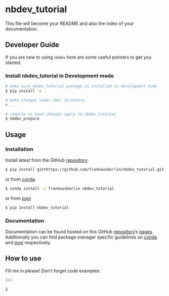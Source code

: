 # nbdev_tutorial


<!-- WARNING: THIS FILE WAS AUTOGENERATED! DO NOT EDIT! -->

This file will become your README and also the index of your
documentation.

## Developer Guide

If you are new to using `nbdev` here are some useful pointers to get you
started.

### Install nbdev_tutorial in Development mode

``` sh
# make sure nbdev_tutorial package is installed in development mode
$ pip install -e .

# make changes under nbs/ directory
# ...

# compile to have changes apply to nbdev_tutorial
$ nbdev_prepare
```

## Usage

### Installation

Install latest from the GitHub
[repository](https://github.com/frankausberlin/nbdev_tutorial):

``` sh
$ pip install git+https://github.com/frankausberlin/nbdev_tutorial.git
```

or from [conda](https://anaconda.org/frankausberlin/nbdev_tutorial)

``` sh
$ conda install -c frankausberlin nbdev_tutorial
```

or from [pypi](https://pypi.org/project/nbdev_tutorial/)

``` sh
$ pip install nbdev_tutorial
```

### Documentation

Documentation can be found hosted on this GitHub
[repository](https://github.com/frankausberlin/nbdev_tutorial)’s
[pages](https://frankausberlin.github.io/nbdev_tutorial/). Additionally
you can find package manager specific guidelines on
[conda](https://anaconda.org/frankausberlin/nbdev_tutorial) and
[pypi](https://pypi.org/project/nbdev_tutorial/) respectively.

## How to use

Fill me in please! Don’t forget code examples:

``` python
1+1
```

    2
